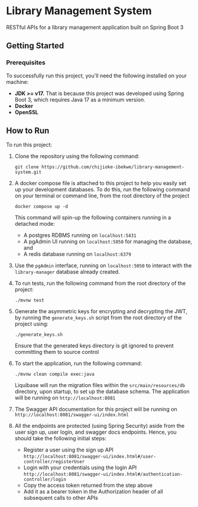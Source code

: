 # Library Management System
RESTful APIs for a library management application built on Spring Boot 3

## Getting Started
### Prerequisites
To successfully run this project, you'll need the following installed on your machine:
- **JDK >= v17.** That is because this project was developed using Spring Boot 3, which requires Java 17
  as a minimum version.
- **Docker**
- **OpenSSL**

## How to Run
To run this project:
1. Clone the repository using the following command:
   ```
   git clone https://github.com/chijioke-ibekwe/library-management-system.git
   ```

2. A docker compose file is attached to this project to help you easily set up your development databases. To do this,
   run the following command on your terminal or command line, from the root directory of the project
   ```
   docker compose up -d
   ```
   This command will spin-up the following containers running in a detached mode:
    - A postgres RDBMS running on `localhost:5431`
    - A pgAdmin UI running on `localhost:5050` for managing the database, and
    - A redis database running on `localhost:6379`

3. Use the `pgAdmin` interface, running on `localhost:5050` to interact with the `library-manager` database already created.

4. To run tests, run the following command from the root directory of the project:
   ```
   ./mvnw test
   ```
   
5. Generate the asymmetric keys for encrypting and decrypting the JWT, by running the `generate_keys.sh` script
   from the root directory of the project using:
   ```
   ./generate_keys.sh
   ```
   Ensure that the generated keys directory is git ignored to prevent committing them to source control

6. To start the application, run the following command:
   ```
   ./mvnw clean compile exec:java
   ```
   Liquibase will run the migration files within the `src/main/resources/db` directory, upon startup, to set up the 
   database schema. The application will be running on `http://localhost:8081`

7. The Swagger API documentation for this project will be running on `http://localhost:8081/swagger-ui/index.html`

8. All the endpoints are protected (using Spring Security) aside from the user sign up, user login, and swagger docs 
   endpoints. Hence, you should take the following initial steps:
   - Register a user using the sign up API `http://localhost:8081/swagger-ui/index.html#/user-controller/registerUser`
   - Login with your credentials using the login API `http://localhost:8081/swagger-ui/index.html#/authentication-controller/login`
   - Copy the access token returned from the step above
   - Add it as a bearer token in the Authorization header of all subsequent calls to other APIs
